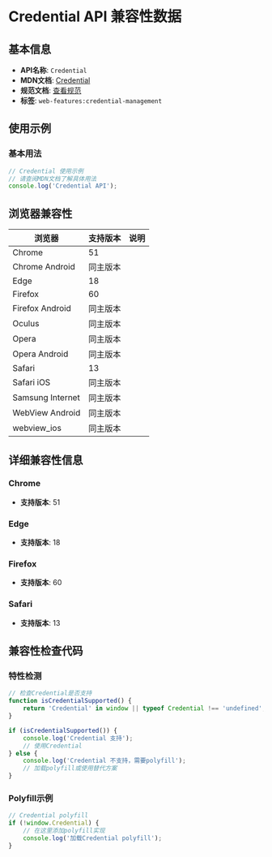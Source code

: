 # Credential API 兼容性数据

## 基本信息

- **API名称**: `Credential`
- **MDN文档**: [Credential](https://developer.mozilla.org/docs/Web/API/Credential)
- **规范文档**: [查看规范](https://w3c.github.io/webappsec-credential-management/#the-credential-interface)
- **标签**: `web-features:credential-management`

## 使用示例

### 基本用法

```javascript
// Credential 使用示例
// 请查阅MDN文档了解具体用法
console.log('Credential API');
```

## 浏览器兼容性

| 浏览器 | 支持版本 | 说明 |
|--------|----------|------|
| Chrome | 51 |  |
| Chrome Android | 同主版本 |  |
| Edge | 18 |  |
| Firefox | 60 |  |
| Firefox Android | 同主版本 |  |
| Oculus | 同主版本 |  |
| Opera | 同主版本 |  |
| Opera Android | 同主版本 |  |
| Safari | 13 |  |
| Safari iOS | 同主版本 |  |
| Samsung Internet | 同主版本 |  |
| WebView Android | 同主版本 |  |
| webview_ios | 同主版本 |  |

## 详细兼容性信息

### Chrome

- **支持版本**: 51

### Edge

- **支持版本**: 18

### Firefox

- **支持版本**: 60

### Safari

- **支持版本**: 13

## 兼容性检查代码

### 特性检测

```javascript
// 检查Credential是否支持
function isCredentialSupported() {
    return 'Credential' in window || typeof Credential !== 'undefined';
}

if (isCredentialSupported()) {
    console.log('Credential 支持');
    // 使用Credential
} else {
    console.log('Credential 不支持，需要polyfill');
    // 加载polyfill或使用替代方案
}
```

### Polyfill示例

```javascript
// Credential polyfill
if (!window.Credential) {
    // 在这里添加polyfill实现
    console.log('加载Credential polyfill');
}
```

